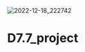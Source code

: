 ![2022-12-18_222742](https://user-images.githubusercontent.com/108303572/208311314-8377656e-77b1-438a-8f98-b111836ce76d.jpg)
# D7.7_project
